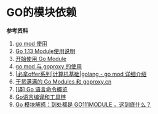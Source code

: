 # GO的模块依赖

**参考资料**

1. [go mod 使用](https://juejin.im/post/5c8e503a6fb9a070d878184a)
2. [Go 1.13 Module使用说明](https://leileiluoluo.com/posts/go1dot13-using-go-modules.html)
3. [开始使用 Go Module](https://zhuanlan.zhihu.com/p/59687626)
4. [go mod 与 goproxy 的使用](https://juejin.im/post/5dedec31518825127a036530)
5. [|必拿offer系列|计算机基础|golang - go mod 详细介绍](https://juejin.im/post/5dd4aa9a6fb9a01fe736b5d8)
6. [干货满满的 Go Modules 和 goproxy.cn](https://juejin.im/post/5d8ee2db6fb9a04e0b0d9c8b)
7. [[译] Go 语言命令概览](https://juejin.im/post/5cdea4726fb9a07efa08e6bf)
8. [Go语言编译和工具链](http://c.biancheng.net/golang/build/)
9. [Go 模块解惑：到处都是 GO111MODULE ，这到底什么？](https://learnku.com/go/t/39086)